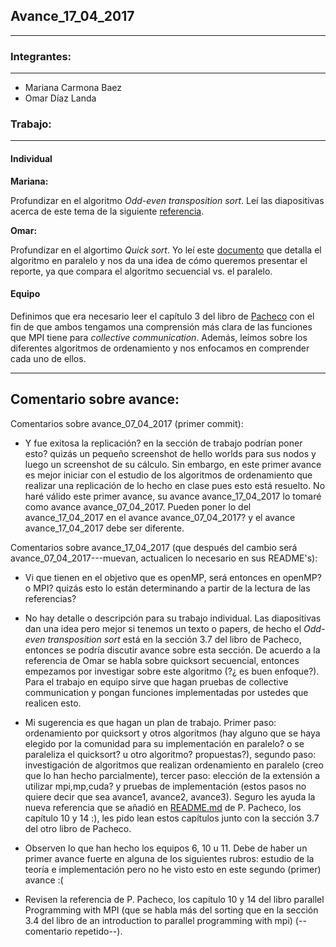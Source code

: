 ## Avance_17_04_2017

---

### Integrantes:

---

- Mariana Carmona Baez
- Omar Díaz Landa

### Trabajo:

---

#### Individual

**Mariana:**

Profundizar en el algoritmo _Odd-even transposition sort_.
Leí las diapositivas acerca de este tema de la siguiente
[referencia](http://www.hpcc.unn.ru/mskurs/ENG/PPT/pp10.pdf).

**Omar:**

Profundizar en el algortimo _Quick sort_. Yo leí este
[documento](https://www.codeproject.com/KB/threads/Parallel_Quicksort/Parallel_Quick_sort_without_merge.pdf)
que detalla el algoritmo en paralelo y nos da una idea de cómo queremos presentar
el reporte, ya que compara el algoritmo secuencial vs. el paralelo.

#### Equipo
Definimos que era necesario leer el capítulo 3 del libro de
[Pacheco](https://www.dc.uba.ar/materias/escuela-complutense/2012/pacheco2011)
con el fin de que ambos tengamos una comprensión más clara de las funciones
que MPI tiene para _collective communication_. Además, leímos sobre los
diferentes algoritmos de ordenamiento y nos enfocamos en comprender
cada uno de ellos.

---

## Comentario sobre avance:

Comentarios sobre avance_07_04_2017 (primer commit):

* Y fue exitosa la replicación? en la sección de trabajo podrían poner esto? quizás un pequeño screenshot de hello worlds para sus nodos y luego un screenshot de su cálculo. Sin embargo, en este primer avance es mejor iniciar con el estudio de los algoritmos de ordenamiento que realizar una replicación de lo hecho en clase pues esto está resuelto. No haré válido este primer avance, su avance avance_17_04_2017 lo tomaré como avance avance_07_04_2017. Pueden poner lo del avance_17_04_2017 en el avance avance_07_04_2017? y el avance avance_17_04_2017 debe ser diferente.

Comentarios sobre avance_17_04_2017 (que después del cambio será avance_07_04_2017---muevan, actualicen lo necesario en sus README's):

* Vi que tienen en el objetivo que es openMP, será entonces en openMP? o MPI? quizás esto lo están determinando a partir de la lectura de las referencias?

* No hay detalle o descripción para su trabajo individual. Las diapositivas dan una idea pero mejor si tenemos un texto o papers, de hecho el _Odd-even transposition sort_ está en la sección 3.7 del libro de Pacheco, entonces se podría discutir avance sobre esta sección. De acuerdo a la referencia de Omar se habla sobre quicksort secuencial, entonces empezamos por investigar sobre este algoritmo (?¿ es buen enfoque?). Para el trabajo en equipo sirve que hagan pruebas de collective communication y pongan funciones implementadas por ustedes que realicen esto.

* Mi sugerencia es que hagan un plan de trabajo. Primer paso: ordenamiento por quicksort y otros algoritmos (hay alguno que se haya elegido por la comunidad para su implementación en paralelo? o se paraleliza el quicksort? u otro algoritmo? propuestas?), segundo paso: investigación de algoritmos que realizan ordenamiento en paralelo (creo que lo han hecho parcialmente), tercer paso: elección de la extensión a utilizar mpi,mp,cuda? y pruebas de implementación (estos pasos no quiere decir que sea avance1, avance2, avance3). Seguro les ayuda la nueva referencia que se añadió en [README.md](../equipo_7) de P. Pacheco, los capítulo 10 y 14 :), les pido lean estos capítulos junto con la sección 3.7 del otro libro de Pacheco.

* Observen lo que han hecho los equipos 6, 10 u 11. Debe de haber un primer avance fuerte en alguna de los siguientes rubros: estudio de la teoría e implementación pero no he visto esto en este segundo (primer) avance :(

* Revisen la referencia de P. Pacheco, los capítulo 10 y 14 del libro parallel Programming with MPI (que se habla más del sorting que en la sección 3.4 del libro de an introduction to parallel programming with mpi) (--comentario repetido--).

